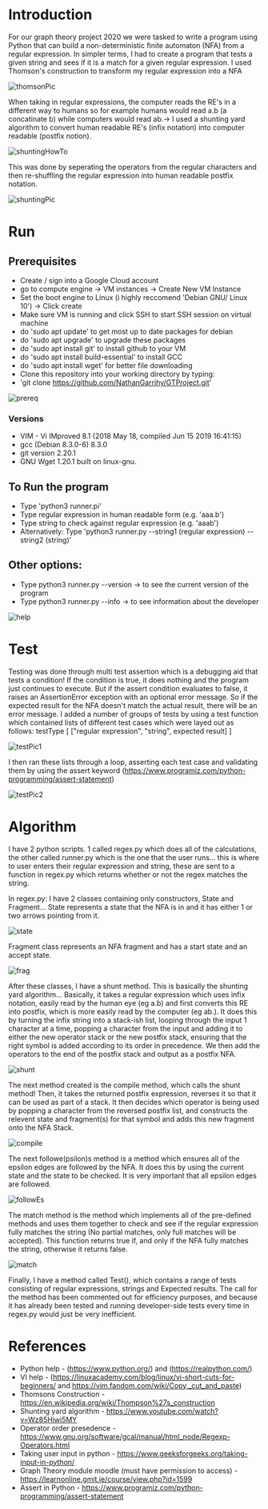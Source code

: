 # Introduction
For our graph theory project 2020 we were tasked to write a program using Python that can build a non-deterministic finite automaton (NFA) from a regular expression. In simpler terms, I had to create a program that tests a given string and sees if it is a match for a given regular expression. 
I used Thomson's construction to transform my regular expression into a NFA

![thomsonPic](https://i.ibb.co/WfJCR6q/thomson1.png)

When taking in regular expressions, the computer reads the RE's in a different way to humans so for example humans would read a.b (a concatinate b) while computers would read ab.-> I used a shunting yard algorithm to convert human readable RE's (infix notation) into computer readable (postfix notion). 

![shuntingHowTo](https://i.ibb.co/bzVcCzt/shunting2.png)

This was done by seperating the operators from the regular characters and then re-shuffling the regular expression into human readable postfix notation.

![shuntingPic](https://i.ibb.co/5MyDRt3/shunting1.png)

# Run
## Prerequisites
- Create / sign into a Google Cloud account
- go to compute engine -> VM instances -> Create New VM Instance
- Set the boot engine to Linux (i highly reccomend 'Debian GNU/ Linux 10') -> Click create
- Make sure VM is running and click SSH to start SSH session on virtual machine
- do 'sudo apt update' to get most up to date packages for debian
- do 'sudo apt upgrade' to upgrade these packages
- do 'sudo apt install git' to install github to your VM
- do 'sudo apt install build-essential' to install GCC
- do 'sudo apt install wget' for better file downloading
- Clone this repository into your working directory by typing:
- 'git clone https://github.com/NathanGarrihy/GTProject.git'

![prereq](https://i.ibb.co/p3gRnNw/pic1.png)

### Versions
- VIM - Vi IMproved 8.1 (2018 May 18, compiled Jun 15 2019 16:41:15)
- gcc (Debian 8.3.0-6) 8.3.0
- git version 2.20.1
- GNU Wget 1.20.1 built on linux-gnu.

## To Run the program
- Type 'python3 runner.pi'
- Type regular expression in human readable form (e.g. 'aaa.b')
- Type string to check against regular expression (e.g. 'aaab')
- Alternatively: Type 'python3 runner.py --string1 (regular expression) --string2 (string)'
## Other options:
- Type python3 runner.py --version -> to see the current version of the program
- Type python3 runner.py --info -> to see information about the developer

![help](https://i.ibb.co/MDzhy72/pic2.png)

# Test
Testing was done through multi test assertion which is a debugging aid that tests a condition! If the condition is true, it does nothing and the program just continues to execute. But if the assert condition evaluates to false, it raises an AssertionError exception with an optional error message. So if the expected result for the NFA doesn't match the actual result, there will be an error message.
I added a number of groups of tests by using a test function which contained lists of different test cases which were layed out as follows: 
testType [
  ["regular expression", "string", expected result]
]

![testPic1](https://i.ibb.co/rf2TRxj/test1.png)

I then ran these lists through a loop, asserting each test case and validating them by using the assert keyword (https://www.programiz.com/python-programming/assert-statement)

![testPic2](https://i.ibb.co/4F30T75/test2.png)

# Algorithm
I have 2 python scripts. 1 called regex.py which does all of the calculations, the other called runner.py which is the one that the user runs... this is where to user enters their regular expression and string, these are sent to a function in regex.py which returns whether or not the regex matches the string. 

In regex.py: I have 2 classes containing only constructors, State and Fragment... State represents a state that the NFA is in and it has either 1 or two arrows pointing from it. 

![state](https://i.ibb.co/t2h0Csh/pic3.png)

Fragment class represents an NFA fragment and has a start state and an accept state.

![frag](https://i.ibb.co/zNT2DD4/pic4.png)

After these classes, I have a shunt method. This is basically the shunting yard algorithm... Basically, it takes a regular expression which uses infix notation, easily read by the human eye (eg a.b) and first converts this RE into postfix, which is more easily read by the computer (eg ab.). It does this by turning the infix string into a stack-ish list, looping through the input 1 character at a time, popping a character from the input and adding it to either the new operator stack or the new postfix stack, ensuring that the right symbol is added according to its order in precedence. We then add the operators to the end of the postfix stack and output as a postfix NFA.

![shunt](https://i.ibb.co/t2xXnKW/pic5.png)

The next method created is the compile method, which calls the shunt method! Then, it takes the returned postfix expression, reverses it so that it can be used as part of a stack. It then decides which operator is being used by popping a character from the reversed postfix list, and constructs the relevent state and fragment(s) for that symbol and adds this new fragment onto the NFA Stack.

![compile](https://i.ibb.co/0Yhym7V/pic6.png)

The next followe(psilon)s method is a method which ensures all of the epsilon edges are followed by the NFA. It does this by using the current state and the state to be checked. It is very important that all epsilon edges are followed.

![followEs](https://i.ibb.co/R34SG8g/pic7.png)

The match method is the method which implements all of the pre-defined methods and uses them together to check and see if the regular expression fully matches the string (No partial matches, only full matches will be accepted). This function returns true if, and only if the NFA fully matches the string, otherwise it returns false.

![match](https://i.ibb.co/FJDvYG1/pic8.png)

Finally, I have a method called Test(), which contains a range of tests consisting of regular expressions, strings and Expected results. The call for the method has been commented out for efficiency purposes, and because it has already been tested and running developer-side tests every time in regex.py would just be very inefficient.


# References
- Python help - (https://www.python.org/) and (https://realpython.com/)
- VI help - (https://linuxacademy.com/blog/linux/vi-short-cuts-for-beginners/ and https://vim.fandom.com/wiki/Copy,_cut_and_paste)
- Thomsons Construction - https://en.wikipedia.org/wiki/Thompson%27s_construction
- Shunting yard algorithm - https://www.youtube.com/watch?v=Wz85Hiwi5MY
- Operator order presedence - https://www.gnu.org/software/gcal/manual/html_node/Regexp-Operators.html
- Taking user input in python - https://www.geeksforgeeks.org/taking-input-in-python/
- Graph Theory module moodle (must have permission to access) - https://learnonline.gmit.ie/course/view.php?id=1599  
- Assert in Python - https://www.programiz.com/python-programming/assert-statement
